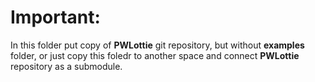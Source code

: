 Important:
===

In this folder put copy of **PWLottie** git repository, but without **examples** folder, or just copy this foledr to another space and connect **PWLottie** repository as a submodule.

